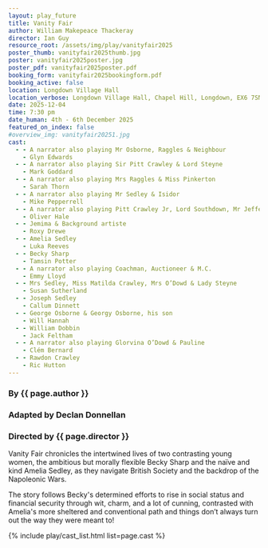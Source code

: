 ```yaml
---
layout: play_future
title: Vanity Fair
author: William Makepeace Thackeray
director: Ian Guy
resource_root: /assets/img/play/vanityfair2025
poster_thumb: vanityfair2025thumb.jpg
poster: vanityfair2025poster.jpg
poster_pdf: vanityfair2025poster.pdf
booking_form: vanityfair2025bookingform.pdf
booking_active: false
location: Longdown Village Hall
location_verbose: Longdown Village Hall, Chapel Hill, Longdown, EX6 7SN
date: 2025-12-04
time: 7:30 pm
date_human: 4th - 6th December 2025
featured_on_index: false
#overview_img: vanityfair20251.jpg
cast:
  - - A narrator also playing Mr Osborne, Raggles & Neighbour
    - Glyn Edwards
  - - A narrator also playing Sir Pitt Crawley & Lord Steyne
    - Mark Goddard
  - - A narrator also playing Mrs Raggles & Miss Pinkerton
    - Sarah Thorn
  - - A narrator also playing Mr Sedley & Isidor
    - Mike Pepperrell
  - - A narrator also playing Pitt Crawley Jr, Lord Southdown, Mr Jefferson-Jones & Mr Moss
    - Oliver Hale
  - - Jemima & Background artiste
    - Roxy Drewe
  - - Amelia Sedley
    - Luka Reeves
  - - Becky Sharp
    - Tamsin Potter
  - - A narrator also playing Coachman, Auctioneer & M.C.
    - Emmy Lloyd
  - - Mrs Sedley, Miss Matilda Crawley, Mrs O’Dowd & Lady Steyne
    - Susan Sutherland
  - - Joseph Sedley
    - Callum Dinnett
  - - George Osborne & Georgy Osborne, his son
    - Will Hannah
  - - William Dobbin
    - Jack Feltham
  - - A narrator also playing Glorvina O’Dowd & Pauline
    - Clém Bernard
  - - Rawdon Crawley
    - Ric Hutton
---
```


### By {{ page.author }}
### Adapted by Declan Donnellan
### Directed by {{ page.director }}

Vanity Fair chronicles the intertwined lives of two contrasting young women, the
ambitious but morally flexible Becky Sharp and the naïve and kind Amelia Sedley,
as they navigate British Society and the backdrop of the Napoleonic Wars.

The story follows Becky's determined efforts to rise in social status and
financial security through wit, charm, and a lot of cunning, contrasted with
Amelia's more sheltered and conventional path and things don’t always turn out
the way they were meant to!

{% include play/cast_list.html list=page.cast %}
